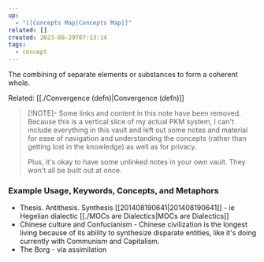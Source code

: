 ```yaml
---
up:
  - "[[Concepts Map|Concepts Map]]"
related: []
created: 2023-08-29T07:13:14
tags:
  - concept
---
```

 The combining of separate elements or substances to form a coherent whole.
 
 Related: [[./Convergence (defn)|Convergence (defn)]]

> [!NOTE]- Some links and content in this note have been removed.
> Because this is a vertical slice of my actual PKM system, I can't include everything in this vault and left out some notes and material for ease of navigation and understanding the concepts (rather than getting lost in the knowledge) as well as for privacy. 
>  
> Plus, it's okay to have some unlinked notes in your own vault. They won't all be built out at once.

### Example Usage, Keywords, Concepts, and Metaphors
- Thesis. Antithesis. Synthesis [[201408190641|201408190641]] - ie Hegelian dialectic [[./MOCs are Dialectics|MOCs are Dialectics]]
- Chinese culture and Confucianism - Chinese civilization is the longest living because of its ability to synthesize disparate entities, like it's doing currently with Communism and Capitalism.
- The Borg - via assimilation